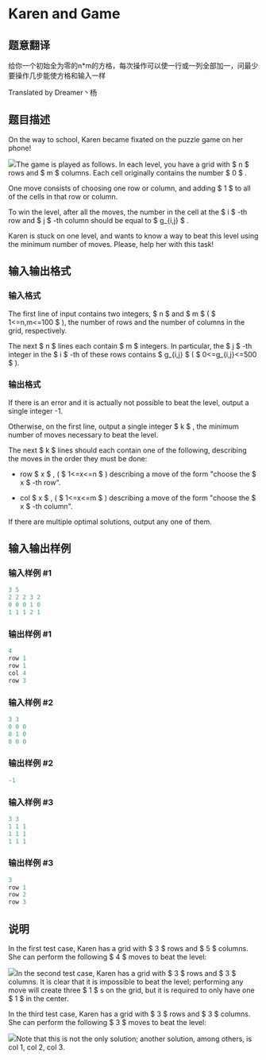 # Karen and Game

## 题意翻译

给你一个初始全为零的n*m的方格，每次操作可以使一行或一列全部加一，问最少要操作几步能使方格和输入一样

Translated by Dreamer丶杨

## 题目描述

On the way to school, Karen became fixated on the puzzle game on her phone!

![](https://cdn.luogu.com.cn/upload/vjudge_pic/CF815A/69d9eed46962e3cdadeae01ef67d1e4bd4bac050.png)The game is played as follows. In each level, you have a grid with $ n $ rows and $ m $ columns. Each cell originally contains the number $ 0 $ .

One move consists of choosing one row or column, and adding $ 1 $ to all of the cells in that row or column.

To win the level, after all the moves, the number in the cell at the $ i $ -th row and $ j $ -th column should be equal to $ g_{i,j} $ .

Karen is stuck on one level, and wants to know a way to beat this level using the minimum number of moves. Please, help her with this task!

## 输入输出格式

### 输入格式

The first line of input contains two integers, $ n $ and $ m $ ( $ 1<=n,m<=100 $ ), the number of rows and the number of columns in the grid, respectively.

The next $ n $ lines each contain $ m $ integers. In particular, the $ j $ -th integer in the $ i $ -th of these rows contains $ g_{i,j} $ ( $ 0<=g_{i,j}<=500 $ ).

### 输出格式

If there is an error and it is actually not possible to beat the level, output a single integer -1.

Otherwise, on the first line, output a single integer $ k $ , the minimum number of moves necessary to beat the level.

The next $ k $ lines should each contain one of the following, describing the moves in the order they must be done:

- row $ x $ , ( $ 1<=x<=n $ ) describing a move of the form "choose the $ x $ -th row".

- col $ x $ , ( $ 1<=x<=m $ ) describing a move of the form "choose the $ x $ -th column".

If there are multiple optimal solutions, output any one of them.

## 输入输出样例

### 输入样例 #1

```cpp
3 5
2 2 2 3 2
0 0 0 1 0
1 1 1 2 1

```
### 输出样例 #1

```cpp
4
row 1
row 1
col 4
row 3

```
### 输入样例 #2

```cpp
3 3
0 0 0
0 1 0
0 0 0

```
### 输出样例 #2

```cpp
-1

```
### 输入样例 #3

```cpp
3 3
1 1 1
1 1 1
1 1 1

```
### 输出样例 #3

```cpp
3
row 1
row 2
row 3

```
## 说明

In the first test case, Karen has a grid with $ 3 $ rows and $ 5 $ columns. She can perform the following $ 4 $ moves to beat the level:

![](https://cdn.luogu.com.cn/upload/vjudge_pic/CF815A/2c8fcc04f5be718b03f1b0d9aafd9c48834c67b9.png)In the second test case, Karen has a grid with $ 3 $ rows and $ 3 $ columns. It is clear that it is impossible to beat the level; performing any move will create three $ 1 $ s on the grid, but it is required to only have one $ 1 $ in the center.

In the third test case, Karen has a grid with $ 3 $ rows and $ 3 $ columns. She can perform the following $ 3 $ moves to beat the level:

![](https://cdn.luogu.com.cn/upload/vjudge_pic/CF815A/b5d0f3212dd0b57527e9775bb29c6dbecaf28d27.png)Note that this is not the only solution; another solution, among others, is col 1, col 2, col 3.

